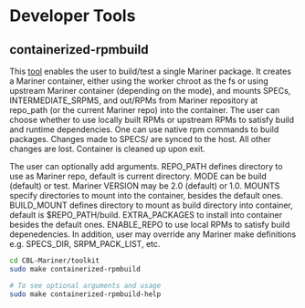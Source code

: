 
# Developer Tools

## containerized-rpmbuild

This [tool](./../../scripts/containerized-build/) enables the user to build/test a single Mariner package. It creates a Mariner container, either using the worker chroot as the fs or using upstream Mariner container (depending on the mode), and mounts SPECs, INTERMEDIATE_SRPMS, and out/RPMs from Mariner repository at repo_path (or the current Mariner repo) into the container. The user can choose whether to use locally built RPMs or upstream RPMs to satisfy build and runtime dependencies. One can use native rpm commands to build packages. Changes made to SPECS/ are synced to the host. All other changes are lost. Container is cleaned up upon exit.

The user can optionally add arguments. REPO_PATH defines directory to use as Mariner repo, default is current directory. MODE can be build (default) or test. Mariner VERSION may be 2.0 (default) or 1.0. MOUNTS specify directories to mount into the container, besides the default ones. BUILD_MOUNT defines directory to mount as build directory into container, default is $REPO_PATH/build. EXTRA_PACKAGES to install into container besides the default ones. ENABLE_REPO to use local RPMs to satisfy build depenedencies. In addition, user may override any Mariner make definitions e.g. SPECS_DIR, SRPM_PACK_LIST, etc.

```bash
cd CBL-Mariner/toolkit
sudo make containerized-rpmbuild

# To see optional arguments and usage
sudo make containerized-rpmbuild-help
```
